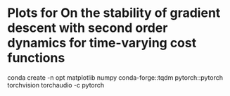 # Plots for On the stability of gradient descent with second order dynamics for time-varying cost functions

conda create -n opt matplotlib  numpy conda-forge::tqdm pytorch::pytorch torchvision torchaudio -c pytorch

